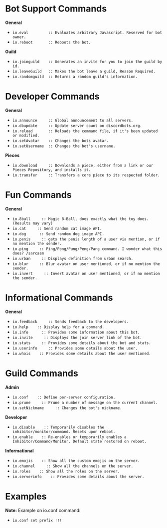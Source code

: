 <h1 id="bot support commands">Bot Support Commands</h1>

<p><strong>General</strong></p>
<ul>
  <li><code class="highlighter-rouge">io.eval         :: Evaluates arbitrary Javascript. Reserved for bot owner.</code></li>
  <li><code class="highlighter-rouge">io.reboot       :: Reboots the bot.</code></li>
</ul>

<p><strong>Guild</strong></p>
<ul>
  <li><code class="highlighter-rouge">io.joinguild    :: Generates an invite for you to join the guild by id.</code></li>
  <li><code class="highlighter-rouge">io.leaveGuild   :: Makes the bot leave a guild, Reason Required.</code></li>
  <li><code class="highlighter-rouge">io.randomguild  :: Returns a random guild's information.</code></li>
</ul>

<h1 id="developer commands">Developer Commands</h1>

<p><strong>General</strong></p>
<ul>
  <li><code class="highlighter-rouge">io.announce     :: Global announcement to all servers.</code></li>
  <li><code class="highlighter-rouge">io.dbupdate     :: Update server count on discordbots.org.</code></li>
  <li><code class="highlighter-rouge">io.reload       :: Reloads the command file, if it's been updated or modified.</code></li>
  <li><code class="highlighter-rouge">io.setAvatar    :: Changes the bots avatar.</code></li>
  <li><code class="highlighter-rouge">io.setUsername  :: Changes the bot's username.</code></li>
</ul>

<p><strong>Pieces</strong></p>
<ul>
  <li><code class="highlighter-rouge">io.download     :: Downloads a piece, either from a link or our Pieces Repository, and installs it.</code></li>
  <li><code class="highlighter-rouge">io.transfer     :: Transfers a core piece to its respected folder.</code></li>
</ul>

<h1 id="fun commands">Fun Commands</h1>

<p><strong>General</strong></p>
<ul>
  <li><code class="highlighter-rouge">io.8ball     :: Magic 8-Ball, does exactly what the toy does. (Results may vary)</code></li>
  <li><code class="highlighter-rouge">io.cat     :: Send random cat image API.</code></li>
  <li><code class="highlighter-rouge">io.dog      :: Send random dog image API.</code></li>
  <li><code class="highlighter-rouge">io.penis     :: gets the penis length of a user via mention, or if no mention the sender.</code></li>
  <li><code class="highlighter-rouge">io.ping     :: Ping/Pong/Pung/Peng/Pang command. I wonder what this does? /sarcasm</code></li>
  <li><code class="highlighter-rouge">io.urban     :: Displays definition from urban search.</code></li>
  <li><code class="highlighter-rouge">io.blur     :: Blur avatar on user mentioned, or if no mention the sender.</code></li>
  <li><code class="highlighter-rouge">io.invert     :: Invert avatar on user mentioned, or if no mention the sender.</code></li>
</ul>

<h1 id="informational commands">Informational Commands</h1>

<p><strong>General</strong></p>
<ul>
  <li><code class="highlighter-rouge">io.feedback     :: Sends feedback to the developers.</code></li>
  <li><code class="highlighter-rouge">io.help    :: Display help for a command.</code></li>
  <li><code class="highlighter-rouge">io.info      :: Provides some information about this bot.</code></li>
  <li><code class="highlighter-rouge">io.invite     :: Displays the join server link of the bot.</code></li>
  <li><code class="highlighter-rouge">io.stats     :: Provides some details about the bot and stats.</code></li>
  <li><code class="highlighter-rouge">io.userinfo     :: Provides some details about the user.</code></li>
  <li><code class="highlighter-rouge">io.whois    :: Provides some details about the user mentioned.</code></li>
</ul>

<h1 id="guild commands">Guild Commands</h1>

<p><strong>Admin</strong></p>
<ul>
  <li><code class="highlighter-rouge">io.conf    :: Define per-server configuration.</code></li>
  <li><code class="highlighter-rouge">io.prune     :: Prune a number of message on the current channel.</code></li>
  <li><code class="highlighter-rouge">io.setNickname     :: Changes the bot's nickname.</code></li>
</ul>

<p><strong>Developer</strong></p>
<ul>
  <li><code class="highlighter-rouge">io.disable    :: Temporarily disables the inhibitor/monitor/command. Resets upon reboot.</code></li>
  <li><code class="highlighter-rouge">io.enable    :: Re-enables or temporarily enables a Inhibitor/Command/Monitor. Default state restored on reboot.</code></li>
</ul>

<p><strong>Informational</strong></p>
<ul>
  <li><code class="highlighter-rouge">io.emojis    :: Show all the custom emojis on the server.</code></li>
  <li><code class="highlighter-rouge">io.channel     :: Show all the channels on the server.</code></li>
  <li><code class="highlighter-rouge">io.roles    :: Show all the roles on the server.</code></li>
  <li><code class="highlighter-rouge">io.serverinfo    :: Provides some details about the server.</code></li>
</ul>

<h1 id="examples">Examples</h1>

<p><strong>Note:</strong> Example on io.conf command:</p>
<ul>
  <li><code class="highlighter-rouge">io.conf set prefix !!!</code></li>
</ul>
